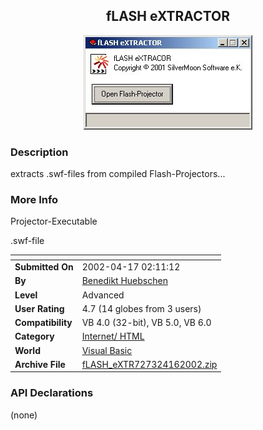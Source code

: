 ﻿<div align="center">

## fLASH eXTRACTOR

<img src="PIC20024162011418056.jpg">
</div>

### Description

extracts .swf-files from compiled Flash-Projectors...
 
### More Info
 
Projector-Executable

.swf-file


<span>             |<span>
---                |---
**Submitted On**   |2002-04-17 02:11:12
**By**             |[Benedikt Huebschen](https://github.com/Planet-Source-Code/PSCIndex/blob/master/ByAuthor/benedikt-huebschen.md)
**Level**          |Advanced
**User Rating**    |4.7 (14 globes from 3 users)
**Compatibility**  |VB 4\.0 \(32\-bit\), VB 5\.0, VB 6\.0
**Category**       |[Internet/ HTML](https://github.com/Planet-Source-Code/PSCIndex/blob/master/ByCategory/internet-html__1-34.md)
**World**          |[Visual Basic](https://github.com/Planet-Source-Code/PSCIndex/blob/master/ByWorld/visual-basic.md)
**Archive File**   |[fLASH\_eXTR727324162002\.zip](https://github.com/Planet-Source-Code/benedikt-huebschen-flash-extractor__1-33873/archive/master.zip)

### API Declarations

(none)





